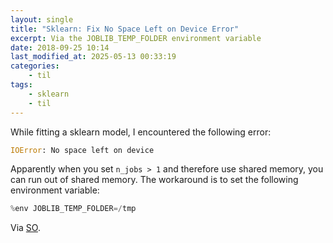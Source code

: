 ```yaml
---
layout: single
title: "Sklearn: Fix No Space Left on Device Error"
excerpt: Via the JOBLIB_TEMP_FOLDER environment variable
date: 2018-09-25 10:14
last_modified_at: 2025-05-13 00:33:19
categories:
    - til
tags:
    - sklearn
    - til
---
```


While fitting a sklearn model, I encountered the following error:

```python
IOError: No space left on device
```

Apparently when you set `n_jobs > 1` and therefore use shared memory,
you can run out of shared memory.
The workaround is to set the following environment variable:

```python
%env JOBLIB_TEMP_FOLDER=/tmp
```

Via [SO](https://stackoverflow.com/a/49154587/1257318).
